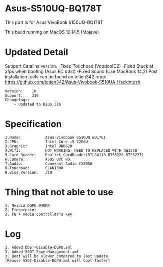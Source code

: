 # Asus-S510UQ-BQ178T
This port is for Asus VivoBook S150UQ-BQ178T 

This build running on MacOS 12.14.5 (Mojave)

# Updated Detail

   Support Catalina version. 
   -Fixed Touchpad (VoodooIC2)
   -Fixed Stuck at afps when booting (Asus EC ddst)
   -Fixed Sound (Use MacBook 14,2) 
 Post installation tools can be found on tctien342 repo: https://github.com/tctien342/Asus-Vivobook-S510UA-Hackintosh

    Version:    10
    Support:    310
    Changelogs:
        - Updated to BIOS 310

# Specification

    1.Name:           Asus Vivobook S510UQ BQ178T
    2.CPU:            Intel Core i5-7200U
    3.Graphic:        Intel UHD620
    4.Wifi:           NOT WORKING, NEED TO REPLACED WITH DW1560
    5.Card Reader:    Realtek_CardReader(RTL8411B_RTS5226_RTS5227)
    6.Camera:         ASUS UVC HD
    7.Audio:          Conexant Audio CX8050
    8.Touchpad:       ELAN1300
    9.Bios Version:   310

# Thing that not able to use

    1. Nvidia DGPU 940MX
    2. Fingerprint
    3. FN + media controller's key

# Log 
    1. Added DDST-Disable-DGPU.aml 
    2. Added SSDT-PowerManagement.aml
    3. Boot will be slower compared to last update
    (Remove SSDT-Disable-DGPU.aml will boot faster)
